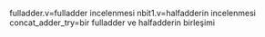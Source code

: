 fulladder.v=fulladder
incelenmesi
nbit1.v=halfadderin incelenmesi
concat_adder_try=bir fulladder ve halfadderin birleşimi
